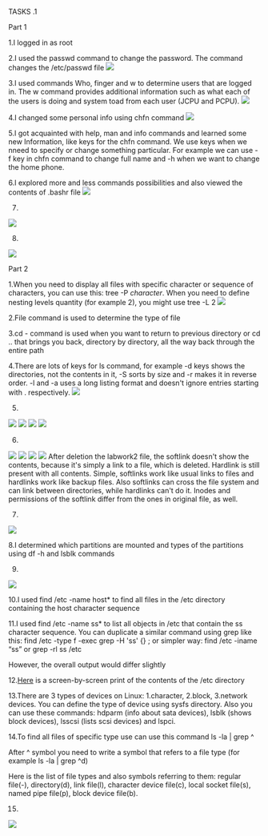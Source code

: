 TASKS .1


Part 1

1.I logged in as root

2.I used the passwd command to change the password. The command
changes the /etc/passwd file
<img src="screenshots/1.png">

3.I used commands Who, finger and w to determine users that are
logged in. The w command provides additional information such as what
each of the users is doing and system toad from each user (JCPU and
PCPU).
<img src="screenshots/2.png">

4.I changed some personal info using chfn command
<img src="screenshots/10.png">

5.I got acquainted with help, man and info commands and learned some new Information, like keys for the chfn command. We use keys when we nneed to specify or change something particular. For example we can use -f key in chfn command to change full name and -h when we want to change the home phone.

6.I explored more and less commands possibilities and also viewed the contents of .bashr file
<img src="screenshots/30.png">

7.
<img src="screenshots/36.png">

8.
<img src="screenshots/13.png">


Part 2

1.When you need to display all files with specific character or sequence of characters, you can use this: tree -P <i>character</i>.
When you need to define nesting levels quantity (for example 2), you might use tree -L 2
<img src="screenshots/31.png">

2.File command is used to determine the type of file

3.cd - command is used when you want to return to previous directory or cd .. that brings you back, directory by directory, all the way back through the entire path

4.There are lots of keys for ls command, for example -d keys shows the directories, not the contents in it, -S sorts by size and -r makes it in reverse order.
-l and -a uses a long listing format and doesn't ignore entries starting with . respectively.
<img src="screenshots/15.png">

5.
<img src="screenshots/33.png">
<img src="screenshots/32.png">
<img src="screenshots/17.png">
<img src="screenshots/19.png">

6.
<img src="screenshots/20.png">
<img src="screenshots/21.png">
<img src="screenshots/22.png">
<img src="screenshots/23.png">
After deletion the labwork2 file, the softlink doesn't show the contents, because it's simply a link to a file, which is deleted. Hardlink is still present with all contents.
Simple, softlinks work like usual links to files and hardlinks work like backup files. Also softlinks can cross the file system and can link between directories, while hardlinks can't do it. Inodes and permissions of the softlink differ from the ones in original file, as well. 

7.
<img src="screenshots/25.png">

8.I determined which partitions are mounted and types of the partitions using df -h and lsblk commands

9.
<img src="screenshots/29.png">

10.I used find /etc -name host* to find all files in the /etc directory containing the 
host character sequence

11.I used find /etc -name ss* to list all objects in /etc that contain the ss character sequence. You can duplicate a similar command using grep like this: find /etc -type f -exec grep -H 'ss' {} \;
or simpler way: find /etc -iname “ss” or grep -rl ss /etc

However, the overall output would differ slightly

12.<a href="12.md">Here</a> is a screen-by-screen print of the contents of the /etc directory

13.There are 3 types of devices on Linux: 1.character, 2.block, 3.network devices. You can define the type of device using sysfs directory. Also you can use these commands: hdparm (info about sata devices), lsblk (shows block devices), lsscsi (lists scsi devices) and lspci.

14.To find all files of specific type use can use this command ls -la | grep ^

After ^ symbol you need to write a symbol that refers to a file type (for example ls -la | grep ^d)

Here is the list of file types and also symbols referring to them: regular file(-), directory(d), link file(l), character device file(c), local socket file(s), named pipe file(p), block device file(b).

15.
<img src="screenshots/24.png">




